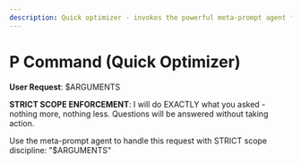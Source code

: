 ```yaml
---
description: Quick optimizer - invokes the powerful meta-prompt agent for intelligent tool selection
---
```


# P Command (Quick Optimizer)

**User Request**: $ARGUMENTS

**STRICT SCOPE ENFORCEMENT**: I will do EXACTLY what you asked - nothing more, nothing less. Questions will be answered without taking action.

Use the meta-prompt agent to handle this request with STRICT scope discipline: "$ARGUMENTS"